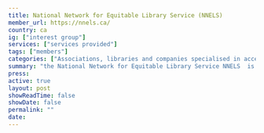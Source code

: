 ```yaml
---
title: National Network for Equitable Library Service (NNELS)
member_url: https://nnels.ca/
country: ca 
ig: ["interest group"] 
services: ["services provided"] 
tags: ["members"]
categories: ["Associations, libraries and companies specialised in accessibility services"]
summary: "the National Network for Equitable Library Service NNELS  is a repository of content owned and sustained by Canadian public libraries."
press:
active: true
layout: post
showReadTime: false
showDate: false
permalink: ""
date: 
---
```

